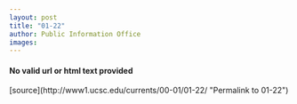 ```yaml
---
layout: post
title: "01-22"
author: Public Information Office
images:
---
```


<h4>No valid url or html text provided</h4>
[source](http://www1.ucsc.edu/currents/00-01/01-22/ "Permalink to 01-22")
